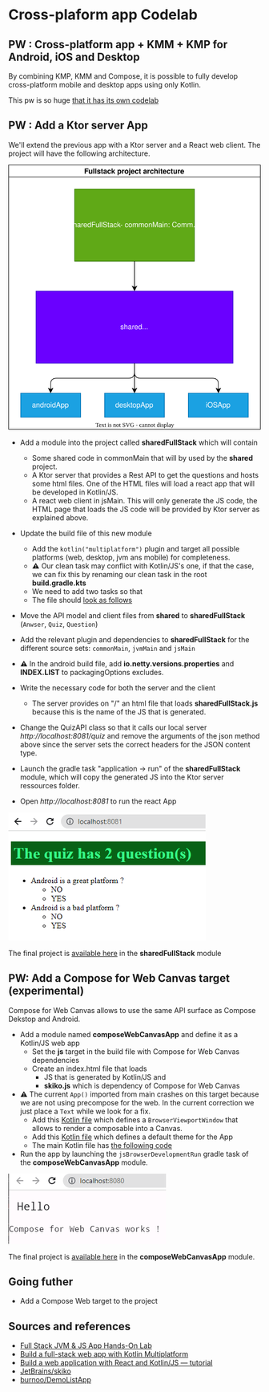 # Cross-plaform app Codelab

## PW : Cross-platform app + KMM + KMP for Android, iOS and Desktop

By combining KMP, KMM and Compose, it is possible to fully develop cross-platform mobile and desktop apps using only Kotlin.

This pw is so huge [that it has its own codelab](https://worldline.github.io/learning-kotlin-multiplatform/)

## PW : Add a Ktor server App

We'll extend the previous app with a Ktor server and a React web client.
The project will have the following architecture.

![architecture](../../assets/fs-kmp-architecture.drawio.svg)

- Add a module into the project called **sharedFullStack** which will contain
  - Some shared code in commonMain that will by used by the **shared** project.
  - A Ktor server that provides a Rest API to get the questions and hosts some html files. One of the HTML files will load a react app that will be developed in Kotlin/JS.
  - A react web client in jsMain. This will only generate the JS code, the HTML page that loads the JS code will be provided by Ktor server as explained above.
- Update the build file of this new module
  - Add the `kotlin("multiplatform")` plugin and target all possible platforms (web, desktop, jvm ans mobile) for completeness.
  - ⚠️ Our clean task may conflict with Kotlin/JS's one, if that the case, we can fix this by renaming our clean task in the root **build.gradle.kts**
  - We need to add two tasks so that
  - The file should [look as follows]()
- Move the API model and client files from **shared** to **sharedFullStack** (`Anwser`, `Quiz`, `Question`)
- Add the relevant plugin and dependencies to **sharedFullStack** for the different source sets: `commonMain`, `jvmMain` and `jsMain`
- ⚠️ In the android build file, add **io.netty.versions.properties** and **INDEX.LIST** to packagingOptions excludes.
- Write the necessary code for both the server and the client
  - The server provides on "/" an html file that loads **sharedFullStack.js** because this is the name of the JS that is generated.
- Change the QuizAPI class so that it calls our local server _http://localhost:8081/quiz_ and remove the arguments of the json method above since the server sets the correct headers for the JSON content type.

- Launch the gradle task "application -> run" of the **sharedFullStack** module, which will copy the generated JS into the Ktor server ressources folder.
- Open _http://localhost:8081_ to run the react App

![kmm-fs-react-demo](../../assets/kmm-fs-react-demo.png)

The final project is [available here](https://github.com/worldline/learning-kotlin/tree/main/material/kmm-fullstack-demo) in the **sharedFullStack** module

## PW: Add a Compose for Web Canvas target (experimental)

Compose for Web Canvas allows to use the same API surface as Compose Dekstop and Android.

- Add a module named **composeWebCanvasApp** and define it as a Kotlin/JS web app
  - Set the **js** target in the build file with Compose for Web Canvas dependencies
  - Create an index.html file that loads
    - JS that is generated by Kotlin/JS and
    - **skiko.js** which is dependency of Compose for Web Canvas
- ⚠️ The current `App()` imported from main crashes on this target because we are not using precompose for the web. In the current correction we just place a `Text` while we look for a fix.
  - Add this [Kotlin file](https://github.com/worldline/learning-kotlin/blob/main/material/kmm-fullstack-demo/composeWebCanvasApp/src/jsMain/kotlin/tech/worldline/demo/BrowserViewportWindow.kt) which defines a `BrowserViewportWindow` that allows to render a composable into a Canvas.
  - Add this [Kotlin file](https://github.com/worldline/learning-kotlin/blob/main/material/kmm-fullstack-demo/composeWebCanvasApp/src/jsMain/kotlin/tech/worldline/demo/AppTheme.kt) which defines a default theme for the App
  - The main Kotlin file has [the following code](https://github.com/worldline/learning-kotlin/blob/main/material/kmm-fullstack-demo/composeWebCanvasApp/src/jsMain/kotlin/tech/worldline/demo/MainWeb.kt)
- Run the app by launching the `jsBrowserDevelopmentRun` gradle task of the **composeWebCanvasApp** module.

![](../../assets/compose-web-demo.png)

The final project is [available here](https://github.com/worldline/learning-kotlin/tree/main/material/kmm-fullstack-demo) in the **composeWebCanvasApp** module.

## Going futher

- Add a Compose Web target to the project

## Sources and references

- [Full Stack JVM & JS App Hands-On Lab](https://github.com/kotlin-hands-on/jvm-js-fullstack)
- [Build a full-stack web app with Kotlin Multiplatform](https://kotlinlang.org/docs/multiplatform-full-stack-app.html)
- [Build a web application with React and Kotlin/JS — tutorial](https://kotlinlang.org/docs/js-react.htm)
- [JetBrains/skiko](https://github.com/JetBrains/skiko)
- [burnoo/DemoListApp](https://github.com/burnoo/DemoListApp)

